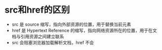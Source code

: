# src和href的区别

- src 是 source 缩写，指向外部资源的位置，用于替换当前元素
- href 是 Hypertext Reference 的缩写，指向网络资源所在的位置，用于在文档与引用资源之间建立联系
- src 会阻塞浏览器加载解析文档，href 不会